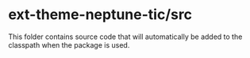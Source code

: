 # ext-theme-neptune-tic/src

This folder contains source code that will automatically be added to the classpath when
the package is used.
